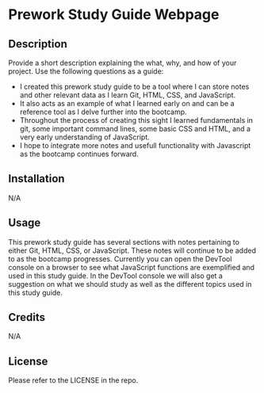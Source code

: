 # Prework Study Guide Webpage

## Description

Provide a short description explaining the what, why, and how of your project. Use the following questions as a guide:

- I created this prework study guide to be a tool where I can store notes and other relevant data as I learn Git, HTML, CSS, and JavaScript.
- It also acts as an example of what I learned early on and can be a reference tool as I delve further into the bootcamp.
- Throughout the process of creating this sight I learned fundamentals in git, some important command lines, some basic CSS and HTML, and a very early understanding of JavaScript.
- I hope to integrate more notes and usefull functionality with Javascript as the bootcamp continues forward.


## Installation

N/A

## Usage

This prework study guide has several sections with notes pertaining to either Git, HTML, CSS, or JavaScript. These notes will continue to be added to as the bootcamp progresses. Currently you can open the DevTool console on a browser to see what JavaScript functions are exemplified and used in this study guide. In the DevTool console we will also get a suggestion on what we should study as well as the different topics used in this study guide.

## Credits

N/A

## License

Please refer to the LICENSE in the repo.
